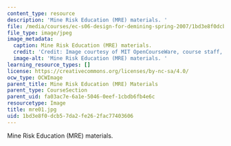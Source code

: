 ```yaml
---
content_type: resource
description: 'Mine Risk Education (MRE) materials. '
file: /media/courses/ec-s06-design-for-demining-spring-2007/1bd3e8f0dcb57da2fe262fac77403606_mre01.jpg
file_type: image/jpeg
image_metadata:
  caption: Mine Risk Education (MRE) materials.
  credit: 'Credit: Image courtesy of MIT OpenCourseWare, course staff, and students.'
  image-alt: 'Mine Risk Education (MRE) materials. '
learning_resource_types: []
license: https://creativecommons.org/licenses/by-nc-sa/4.0/
ocw_type: OCWImage
parent_title: Mine Risk Education (MRE) Materials
parent_type: CourseSection
parent_uid: fa03ac7e-6a1e-5046-0eef-1cbdb6fb4e6c
resourcetype: Image
title: mre01.jpg
uid: 1bd3e8f0-dcb5-7da2-fe26-2fac77403606
---
```

Mine Risk Education (MRE) materials. 